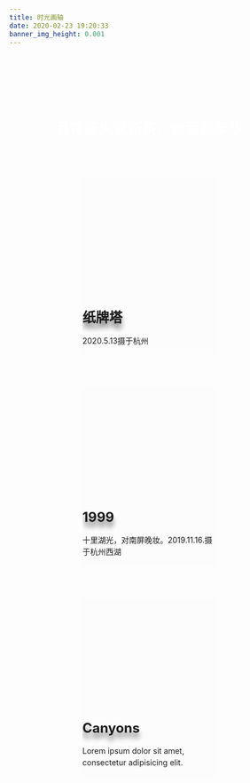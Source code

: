 ```yaml
---
title: 时光画轴
date: 2020-02-23 19:20:33
banner_img_height: 0.001
---
```


<h1 class="title">且将新火试新茶，诗酒趁年华</h1>
<div class="card-container">
	<div class="card-wrap">
		<a href="https://frontend-studio-1256354221.file.myqcloud.com/photo/zhipai.jpg" data-fancybox="gallery"
		 data-caption="纸牌塔">
			<div class="card">
				<div class="card-bg" style="background-image: url(https://frontend-studio-1256354221.file.myqcloud.com/photo/zhipai.jpg);"></div>
				<div class="card-info">
					<h1 class="card-header">纸牌塔</h1>
					<p class="card-content">2020.5.13摄于杭州</p>
				</div>
			</div>
		</a>
	</div>
	<div class="card-wrap">
		<a href="https://frontend-studio-1256354221.file.myqcloud.com/photo/1991.jpg" data-fancybox="gallery" data-caption="1999">
			<div class="card">
				<div class="card-bg" style="background-image: url(https://frontend-studio-1256354221.file.myqcloud.com/photo/1991.jpg);"></div>
				<div class="card-info">
					<h1 class="card-header">1999</h1>
					<p class="card-content">十里湖光，对南屏晚妆。2019.11.16.摄于杭州西湖</p>
				</div>
			</div>
		</a>
	</div>
	<div class="card-wrap">
		<a href="https://unsplash.it/600.jpg?image=256" data-fancybox="gallery" data-caption="昆仑雪山">
			<div class="card">
				<div class="card-bg" style="background-image: url(https://unsplash.it/600.jpg?image=256);"></div>
				<div class="card-info">
					<h1 class="card-header">Canyons</h1>
					<p class="card-content">Lorem ipsum dolor sit amet, consectetur adipisicing elit.</p>
				</div>
			</div>
		</a>
	</div>
</div>
<script src="https://cdn.bootcdn.net/ajax/libs/jquery/3.5.1/jquery.js"></script>
<script src="https://cdn.staticfile.org/fancybox/3.5.7/jquery.fancybox.min.js"></script>
<link rel="stylesheet" type="text/css" href="https://cdn.staticfile.org/fancybox/3.5.7/jquery.fancybox.min.css" />
<script>
	// fancyBox 灯箱插件
	$('[data-fancybox="gallery"]').fancybox({
		// Options will go here
	});
</script>
<style>
@media (min-width: 576px) {
	.container, .container-lg, .container-md, .container-sm, .container-xl {
	    max-width: 100%;
		padding-right: 0;
		padding-left: 0;
	}
	.row{
		margin-right: 0;
		margin-left: 0;
	}
}
#board {
	background-color: #3c4858;
}
.title {
	font-size: 26px;
	font-weight: 700f;
	color: #fff;
	text-align: center;
	margin-top: 8rem;
}
.card-container {
	margin: 40px 0;
	font-size: 14px;
	font-weight: 500;
	-webkit-font-smoothing: antialiased;
	display: flex;
	flex-wrap: wrap;
	justify-content: center;
}
.card-wrap {
	margin: 30px;
	transform: perspective(800px);
	transform-style: preserve-3d;
	cursor: pointer;
}
.card {
	position: relative;
	flex: 0 0 240px;
	width: 240px;
	height: 320px;
	background-color: #333;
	overflow: hidden;
	border: none;
	border-radius: 10px;
	box-shadow: 
		rgba(0,0,0, 0.66) 0 30px 60px 0,
		inset #333 0 0 0 5px,
		inset rgba(255,255,255, 0.5) 0 0 0 6px;
	transition: 1s cubic-bezier(0.445, 0.05, 0.55, 0.95);
}
.card-bg {
	opacity: 0.5;
	position: absolute;
	top: -20px;
	left: -20px;
	width: 100%;
	height: 100%;
	padding: 20px;
	box-sizing: content-box;
	background-repeat: no-repeat;
	background-position: center;
	background-size: cover;
	transition:
		1s cubic-bezier(0.445, 0.05, 0.55, 0.95),
		opacity 2s 1s cubic-bezier(0.445, 0.05, 0.55, 0.95);
	pointer-events: none;
}
.card-info {
	padding: 20px;
	position: absolute;
	bottom: 0;
	color: #fff;
	transform: translateY(40%);
	transition: 0.6s 1.6s cubic-bezier(0.215, 0.61, 0.355, 1);
}
.card-info::after {
	content: '';
	position: absolute;
	top: 0;
	left: 0;
	z-index: 0;
	width: 100%;
	height: 100%;
	background-image: linear-gradient(to bottom, transparent 0%, rgba(0,0,0, 0.6) 100%);
	background-blend-mode: overlay;
	opacity: 0;
	transform: translateY(100%);
	transition: 2s 1s cubic-bezier(0.445, 0.05, 0.55, 0.95);
}
.card-content {
	position: relative;
	z-index: 1;
	opacity: 0;
	text-shadow: rgba(0,0,0, 1) 0 2px 3px;
	transition: 0.6s 1.6s cubic-bezier(0.215, 0.61, 0.355, 1);
	line-height: 1.5em;
}
.card-header {
	position: relative;
	z-index: 1;
	font-size: 24px;
	font-weight: 700;
	text-shadow: rgba(0,0,0, 0.5) 0 10px 10px;
}
.card-wrap:hover .card-info {
	transition: 0.6s cubic-bezier(0.23, 1, 0.32, 1);
	transform: translateY(0);
}
.card-wrap:hover .card-content {
	transition: 0.6s cubic-bezier(0.23, 1, 0.32, 1);
	opacity: 1;
}
.card-wrap:hover .card-info::after {
	transition: 2s cubic-bezier(0.23, 1, 0.32, 1);
	opacity: 1;
	transform: translateY(0);
}
.card-wrap:hover .card-bg {
	transition: 0.6s cubic-bezier(0.23, 1, 0.32, 1),
		opacity 2s cubic-bezier(0.23, 1, 0.32, 1);
	transform: translateX(10px) translateY(10px);
	opacity: 0.8;
}
.card-wrap:hover .card {
	transition:
		0.6s cubic-bezier(0.23, 1, 0.32, 1),
		box-shadow 2s cubic-bezier(0.23, 1, 0.32, 1);
	box-shadow:
		rgba(255,255,255, 0.2) 0 0 40px 5px,
		rgba(255,255,255, 1) 0 0 0 1px,
		rgba(0,0,0, 0.66) 0 30px 60px 0,
		inset #333 0 0 0 5px,
		inset #fff 0 0 0 6px;
}
</style>